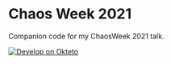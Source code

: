 # Chaos Week 2021

Companion code for my ChaosWeek 2021 talk.

[![Develop on Okteto](https://okteto.com/develop-okteto.svg)](https://cloud.okteto.com/deploy)